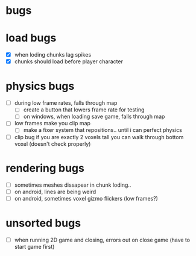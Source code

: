 # bugs

# load bugs
- [x] when loding chunks lag spikes
- [x] chunks should load before player character

# physics bugs
- [ ] during low frame rates, falls through map
    - [ ] create a button that lowers frame rate for testing
    - [ ] on windows, when loading save game, falls through map
- [ ] low frames make you clip map
    - [ ] make a fixer system that repositions.. until i can perfect physics
- [ ] clip bug if you are exactly 2 voxels tall you can walk through bottom voxel (doesn't check properly)

# rendering bugs
- [ ] sometimes meshes dissapear in chunk loding..
- [ ] on android, lines are being weird
- [ ] on android, sometimes voxel gizmo flickers (low frames?)

# unsorted bugs
- [ ] when running 2D game and closing, errors out on close game (have to start game first)
